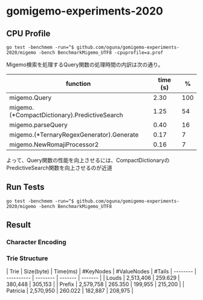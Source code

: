 # gomigemo-experiments-2020

## CPU Profile

```
go test -benchmem -run=^$ github.com/oguna/gomigemo-experiments-2020/migemo -bench BenchmarkMigemo_UTF8 -cpuprofile=a.prof
```

Migemo検索を処理するQuery関数の処理時間の内訳は次の通り。

| function | time (s) | % |
| --- | --- | --- |
| migemo.Query | 2.30 | 100 |
| migemo.(*CompactDictionary).PredictiveSearch | 1.25 | 54 |
| migemo.parseQuery | 0.40 | 16 |
| migemo.(*TernaryRegexGenerator).Generate | 0.17 | 7 |
| migemo.NewRomajiProcessor2 | 0.16 | 7 |

よって、Query関数の性能を向上させるには、CompactDictionaryのPredictiveSearch関数を向上させるのが近道

## Run Tests

```
go test -benchmem -run=^$ github.com/oguna/gomigemo-experiments-2020/migemo -bench BenchmarkMigemo_UTF8
```

## Result

### Character Encoding


### Trie Structure

| Trie     | Size(byte) | Time(ms) | #KeyNodes | #ValueNodes | #Tails
| -------- | ---------- | -------- | ------- | ------- |
| Louds    |  2,513,406 |  259.629 | 380,448 | 305,153 |
| Prefix   |  2,579,758 |  265.350 | 199,955 | 215,200 |
| Patricia |  2,570,950 |  260.022 | 182,887 | 208,975 |